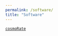 ```yaml
---
permalink: /software/
title: "Software"
---
```


[```cosmoRate```](https://gitlab.com/Filippo.santoliquido/cosmo_rate_public)
